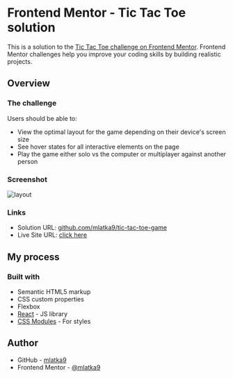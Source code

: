 # Frontend Mentor - Tic Tac Toe solution

This is a solution to the [Tic Tac Toe challenge on Frontend Mentor](https://www.frontendmentor.io/challenges/tic-tac-toe-game-Re7ZF_E2v). Frontend Mentor challenges help you improve your coding skills by building realistic projects. 


## Overview

### The challenge

Users should be able to:

- View the optimal layout for the game depending on their device's screen size
- See hover states for all interactive elements on the page
- Play the game either solo vs the computer or multiplayer against another person


### Screenshot

![layout](https://user-images.githubusercontent.com/72691985/153424430-c208eb87-20cb-41c0-8bdd-5538a43648d6.PNG)


### Links

- Solution URL: [github.com/mlatka9/tic-tac-toe-game](https://github.com/mlatka9/tic-tac-toe-game)
- Live Site URL: [click here](https://cranky-ride-bdfbbf.netlify.app/)

## My process

### Built with

- Semantic HTML5 markup
- CSS custom properties
- Flexbox
- [React](https://reactjs.org/) - JS library
- [CSS Modules](https://github.com/css-modules/css-modules) - For styles

## Author

- GitHub - [mlatka9](https://github.com/mlatka9)
- Frontend Mentor - [@mlatka9](https://www.frontendmentor.io/profile/mlatka9)
